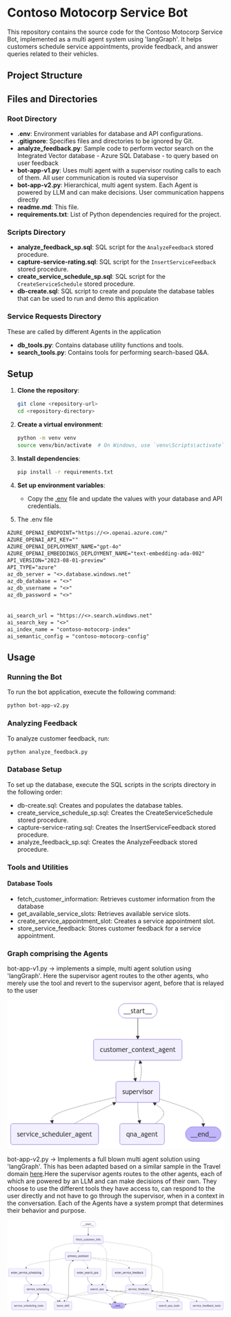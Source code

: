 # Contoso Motocorp Service Bot

This repository contains the source code for the Contoso Motocorp Service Bot, implemented as a multi agent system using 'langGraph'.
It helps customers schedule service appointments, provide feedback, and answer queries related to their vehicles.

## Project Structure

## Files and Directories

### Root Directory

- **.env**: Environment variables for database and API configurations.
- **.gitignore**: Specifies files and directories to be ignored by Git.
- **analyze_feedback.py**: Sample code to perform vector search on the Integrated Vector database - Azure SQL Database - to query based on user feedback
- **bot-app-v1.py**: Uses multi agent with a supervisor routing calls to each of them. All user communication is routed via supervisor
- **bot-app-v2.py**: Hierarchical, multi agent system. Each Agent is powered by LLM and can make decisions. User communication happens directly
- **readme.md**: This file.
- **requirements.txt**: List of Python dependencies required for the project.

### Scripts Directory

- **analyze_feedback_sp.sql**: SQL script for the `AnalyzeFeedback` stored procedure.
- **capture-service-rating.sql**: SQL script for the `InsertServiceFeedback` stored procedure.
- **create_service_schedule_sp.sql**: SQL script for the `CreateServiceSchedule` stored procedure. 
- **db-create.sql**: SQL script to create and populate the database tables that can be used to run and demo this application

### Service Requests Directory

These are called by different Agents in the application

- **db_tools.py**: Contains database utility functions and tools. 
- **search_tools.py**: Contains tools for performing search-based Q&A.

## Setup

1. **Clone the repository**:
    ```sh
    git clone <repository-url>
    cd <repository-directory>
    ```

2. **Create a virtual environment**:
    ```sh
    python -m venv venv
    source venv/bin/activate  # On Windows, use `venv\Scripts\activate`
    ```

3. **Install dependencies**:
    ```sh
    pip install -r requirements.txt
    ```

4. **Set up environment variables**:
    - Copy the [.env](http://_vscodecontentref_/13) file and update the values with your database and API credentials.

5. The .env file

```
AZURE_OPENAI_ENDPOINT="https://<>.openai.azure.com/"
AZURE_OPENAI_API_KEY=""
AZURE_OPENAI_DEPLOYMENT_NAME="gpt-4o"
AZURE_OPENAI_EMBEDDINGS_DEPLOYMENT_NAME="text-embedding-ada-002"
API_VERSION="2023-08-01-preview"
API_TYPE="azure"
az_db_server = "<>.database.windows.net"
az_db_database = "<>"
az_db_username = "<>"
az_db_password = "<>"


ai_search_url = "https://<>.search.windows.net"
ai_search_key = "<>"
ai_index_name = "contoso-motocorp-index"
ai_semantic_config = "contoso-motocorp-config"
```

## Usage

### Running the Bot

To run the bot application, execute the following command:

```sh
python bot-app-v2.py
```

### Analyzing Feedback
To analyze customer feedback, run:

```sh
python analyze_feedback.py
```

### Database Setup

To set up the database, execute the SQL scripts in the scripts directory in the following order:

- db-create.sql: Creates and populates the database tables.
- create_service_schedule_sp.sql: Creates the CreateServiceSchedule stored procedure.
- capture-service-rating.sql: Creates the InsertServiceFeedback stored procedure.
- analyze_feedback_sp.sql: Creates the AnalyzeFeedback stored procedure.


### Tools and Utilities
#### Database Tools

- fetch_customer_information: Retrieves customer information from the database
- get_available_service_slots: Retrieves available service slots.
- create_service_appointment_slot: Creates a service appointment slot.
- store_service_feedback: Stores customer feedback for a service appointment.


### Graph comprising the Agents

bot-app-v1.py -> implements a simple, multi agent solution using 'langGraph'. Here the supervisor agent routes to the other agents, who merely use the tool and revert to the supervisor agent, before that is relayed to the user

![Contoso Motocorp Service Bot](graph_bot_app_v1.png)


bot-app-v2.py -> Implements a full blown multi agent solution using 'langGraph'. This has been adapted based on a similar sample in the Travel domain [here](https://langchain-ai.github.io/langgraph/tutorials/customer-support/customer-support/#conversation).Here the supervisor agents routes to the other agents, each of which are powered by an LLM and can make decisions of their own. They choose to use the different tools they have access to, can respond to the user directly and not have to go through the supervisor, when in a context in the conversation. Each of the Agents have a system prompt that determines their behavior and purpose.

![Contoso Motocorp Service Bot](graph_bot_app_v2.png)
